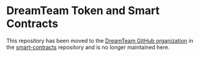# DreamTeam Token and Smart Contracts

This repository has been moved to the [DreamTeam GitHub organization](https://github.com/dreamteam-gg) in the
[smart-contracts](https://github.com/dreamteam-gg/smart-contracts) repository and is no longer maintained here.